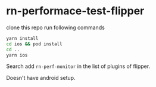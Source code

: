 # rn-performace-test-flipper

clone this repo 
run following commands

```bash
yarn install
cd ios && pod install
cd ..
yarn ios
```

Search add `rn-perf-monitor` in the list of plugins of flipper.

Doesn't have android setup.
